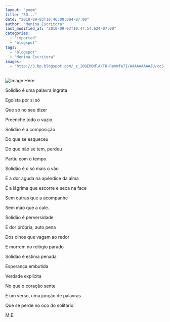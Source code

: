 ```yaml
---
layout: "poem"
title: "SÓ..."
date: "2010-09-03T10:46:00.004-07:00"
author: "Menina Escritora"
last_modified_at: "2010-09-03T10:47:54.624-07:00"
categories:
  - "imported"
  - "blogspot"
tags:
  - "blogspot"
  - "Menina Escritora"
images:
  - "http://3.bp.blogspot.com/_z_10QEMOdlA/TH-RamWfe7I/AAAAAAAAAJU/ccS-6ucid-A/s320/A-solidao.jpg"
---
```


![Image Here](http://3.bp.blogspot.com/_z_10QEMOdlA/TH-RamWfe7I/AAAAAAAAAJU/ccS-6ucid-A/s320/A-solidao.jpg)

Solidão é uma palavra ingrata

Egoísta por si só

Que só no seu dizer

Preenche todo o vazio.

Solidão é a composição

Do que se esqueceu 

Do que não se tem, perdeu

Partiu com o tempo.

Solidão é o só mais o vão

É a dor aguda na apêndice da alma

É a lágrima que escorre e seca na face

Sem outras que a acompanhe

Sem mão que a cale.

Solidão é perversidade

É dor própria, auto pena

Dos olhos que vagam ao redor

E morrem no relógio parado

Solidão é estima penada

Esperança embutida

Verdade explícita

No que o coração sente

É um verso, uma junção de palavras

Que se perde no oco do solitário

M.E.